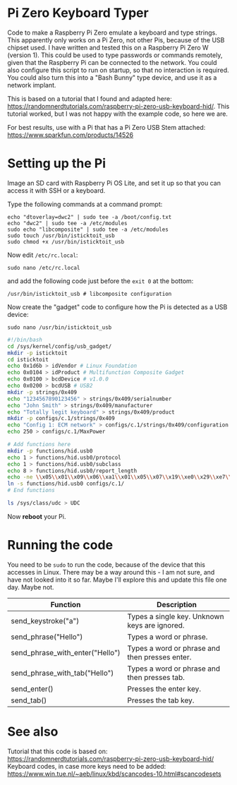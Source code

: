 # Pi Zero Keyboard Typer
Code to make a Raspberry Pi Zero emulate a keyboard and type strings. 
This apparently only works on a Pi Zero, not other Pis, because of the USB chipset used. I have written and tested this on a Raspberry Pi Zero W (version 1).
This could be used to type passwords or commands remotely, given that the Raspberry Pi can be connected to the network. You could also configure this script to run on startup, so that no interaction is required. You could also turn this into a "Bash Bunny" type device, and use it as a network implant.

This is based on a tutorial that I found and adapted here: https://randomnerdtutorials.com/raspberry-pi-zero-usb-keyboard-hid/. This tutorial worked, but I was not happy with the example code, so here we are.

For best results, use with a Pi that has a Pi Zero USB Stem attached: https://www.sparkfun.com/products/14526

# Setting up the Pi
Image an SD card with Raspberry Pi OS Lite, and set it up so that you can access it with SSH or a keyboard.

Type the following commands at a command prompt:
```
echo "dtoverlay=dwc2" | sudo tee -a /boot/config.txt
echo "dwc2" | sudo tee -a /etc/modules
sudo echo "libcomposite" | sudo tee -a /etc/modules
sudo touch /usr/bin/isticktoit_usb
sudo chmod +x /usr/bin/isticktoit_usb
```

Now edit `/etc/rc.local`:

```
sudo nano /etc/rc.local
```

and add the following code just before the `exit 0` at the bottom:
```
/usr/bin/isticktoit_usb # libcomposite configuration
```

Now create the "gadget" code to configure how the Pi is detected as a USB device:
```
sudo nano /usr/bin/isticktoit_usb
```

```bash
#!/bin/bash
cd /sys/kernel/config/usb_gadget/
mkdir -p isticktoit
cd isticktoit
echo 0x1d6b > idVendor # Linux Foundation
echo 0x0104 > idProduct # Multifunction Composite Gadget
echo 0x0100 > bcdDevice # v1.0.0
echo 0x0200 > bcdUSB # USB2
mkdir -p strings/0x409
echo "1234567890123456" > strings/0x409/serialnumber
echo "John Smith" > strings/0x409/manufacturer
echo "Totally legit keyboard" > strings/0x409/product
mkdir -p configs/c.1/strings/0x409
echo "Config 1: ECM network" > configs/c.1/strings/0x409/configuration
echo 250 > configs/c.1/MaxPower

# Add functions here
mkdir -p functions/hid.usb0
echo 1 > functions/hid.usb0/protocol
echo 1 > functions/hid.usb0/subclass
echo 8 > functions/hid.usb0/report_length
echo -ne \\x05\\x01\\x09\\x06\\xa1\\x01\\x05\\x07\\x19\\xe0\\x29\\xe7\\x15\\x00\\x25\\x01\\x75\\x01\\x95\\x08\\x81\\x02\\x95\\x01\\x75\\x08\\x81\\x03\\x95\\x05\\x75\\x01\\x05\\x08\\x19\\x01\\x29\\x05\\x91\\x02\\x95\\x01\\x75\\x03\\x91\\x03\\x95\\x06\\x75\\x08\\x15\\x00\\x25\\x65\\x05\\x07\\x19\\x00\\x29\\x65\\x81\\x00\\xc0 > functions/hid.usb0/report_desc
ln -s functions/hid.usb0 configs/c.1/
# End functions

ls /sys/class/udc > UDC
```

Now __reboot__ your Pi.

# Running the code
You need to be `sudo` to run the code, because of the device that this accesses in Linux. There may be a way around this - I am not sure, and have not looked into it so far. Maybe I'll explore this and update this file one day. Maybe not.

| Function                           | Description                                      |
|------------------------------------|--------------------------------------------------|
| send_keystroke("a")                | Types a single key. Unknown keys are ignored.    |
| send_phrase("Hello")               | Types a word or phrase.                          |
| send_phrase_with_enter("Hello")    | Types a word or phrase and then presses enter.   |
| send_phrase_with_tab("Hello")      | Types a word or phrase and then presses tab.     |
| send_enter()                       | Presses the enter key.                           |
| send_tab()                         | Presses the tab key.                             |

# See also

Tutorial that this code is based on: https://randomnerdtutorials.com/raspberry-pi-zero-usb-keyboard-hid/
Keyboard codes, in case more keys need to be added: https://www.win.tue.nl/~aeb/linux/kbd/scancodes-10.html#scancodesets
